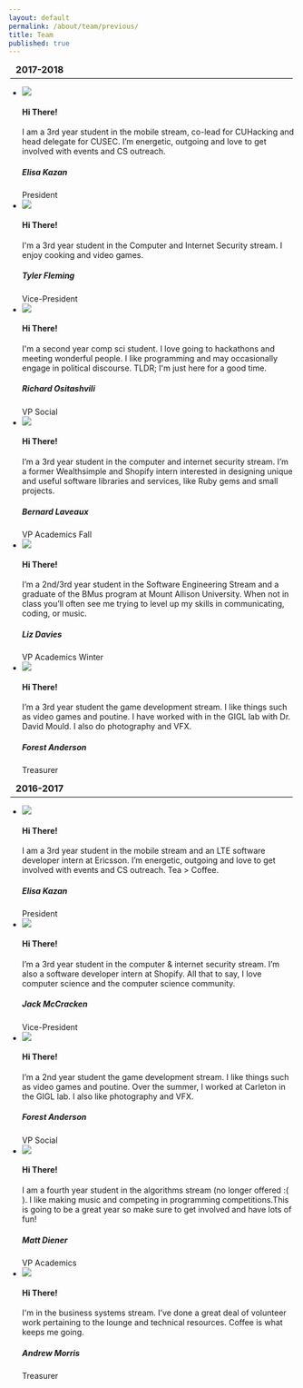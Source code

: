 ```yaml
---
layout: default
permalink: /about/team/previous/
title: Team
published: true
---
```

<!-- ----2017-2018 -->
<div class="heading-title text-center">
<h3 class="text-uppercase" style="border-bottom: 1px solid black; padding-bottom:5px; padding-left:10px; padding-right:10px; width:95%; margin:auto;">2017-2018</h3>
<div class = "content-team">
  <ul >
    <!-- ----Person 1 -->
    <li >
      <div class="team-member">
        <div class="team-img" >
          <img src="/images/about-pics/elisa_kazan.jpg" class="img-responsive">
        </div>
        <div class="team-hover">
          <div class="desk">
            <h4>Hi There!</h4>
            <p>I am a 3rd year student in the mobile stream, co-lead for CUHacking and head delegate for CUSEC. I’m energetic, outgoing and love to get involved with events and CS outreach.</p>
          </div>
        </div>
        <div class="team-title">
          <h5>Elisa Kazan</h5>
          <span>President</span>
        </div>
      </div>
    </li>
    <!-- ----Person 2 -->
    <li>
      <div class="team-member">
        <div class="team-img">
          <img img src="/images/about-pics/tyler_fleming.jpg" class="img-responsive">
        </div>
        <div class="team-hover">
          <div class="desk">
            <h4>Hi There!</h4>
            <p>I'm a 3rd year student in the Computer and Internet Security stream. I enjoy cooking and video games.</p>
          </div>
        </div>
        <div class="team-title">
          <h5>Tyler Fleming</h5>
          <span>Vice-President</span>
        </div>
      </div>
    </li>
    <!-- ----Person 3 -->
    <li>
      <div class="team-member">
        <div class="team-img">
          <img img src="/images/about-pics/richard_ositashvili.jpg" class="img-responsive">
        </div>
        <div class="team-hover">
          <div class="desk">
            <h4>Hi There!</h4>
            <p>I'm a second year comp sci student. I love going to hackathons and meeting wonderful people. I like programming and may occasionally engage in political discourse. TLDR; I'm just here for a good time.</p>
          </div>
        </div>
        <div class="team-title">
          <h5>Richard Ositashvili</h5>
          <span>VP Social</span>
        </div>
      </div>
    </li>
    <!-- ----Person 4 -->
    <li>
      <div class="team-member">
        <div class="team-img">
          <img img src="/images/about-pics/bernard_laveaux.jpg" class="img-responsive">
        </div>
        <div class="team-hover">
          <div class="desk">
            <h4>Hi There!</h4>
            <p>I’m a 3rd year student in the computer and internet security stream. I’m a former Wealthsimple and Shopify intern interested in designing unique and useful software libraries and services, like Ruby gems and small projects.</p>
          </div>
        </div>
        <div class="team-title">
          <h5>Bernard Laveaux</h5>
          <span>VP Academics Fall</span>
        </div>
      </div>
    </li>
    <!-- ----Person 5 -->
    <li>
      <div class="team-member">
        <div class="team-img">
          <img img src="/images/about-pics/liz_davies.jpg" class="img-responsive">
        </div>
        <div class="team-hover">
          <div class="desk">
            <h4>Hi There!</h4>
            <p>I’m a 2nd/3rd year student in the Software Engineering Stream and a graduate of the BMus program at Mount Allison University. When not in class you’ll often see me trying to level up my skills in communicating, coding, or music.</p>
          </div>
        </div>
        <div class="team-title">
          <h5>Liz Davies</h5>
          <span>VP Academics Winter</span>
        </div>
      </div>
    </li>
    <!-- ----Person 6 -->
    <li>
      <div class="team-member">
        <div class="team-img">
          <img img src="/images/about-pics/forest_anderson.jpg" class="img-responsive">
        </div>
        <div class="team-hover">
          <div class="desk">
            <h4>Hi There!</h4>
            <p>I’m a 3rd year student the game development stream. I like things such as video games and poutine. I have worked with in the GIGL lab with Dr. David Mould. I also do photography and VFX.</p>
          </div>
        </div>
        <div class="team-title">
          <h5>Forest Anderson</h5>
          <span>Treasurer</span>
        </div>
      </div>
    </li>
  </ul>
</div>
<!-- ----2016-2017 -->
<div class="heading-title text-center">
<h3 class="text-uppercase" style="border-bottom: 1px solid black; padding-bottom:5px; padding-left:10px; padding-right:10px; width:95%; margin:auto;">2016-2017</h3>
<div class = "content-team">
  <ul >
    <!-- ----Person 1 -->
    <li >
      <div class="team-member">
        <div class="team-img" >
          <img src="/images/about-pics/elisa_kazan.jpg" class="img-responsive">
        </div>
        <div class="team-hover">
          <div class="desk">
            <h4>Hi There!</h4>
            <p>I am a 3rd year student in the mobile stream and an LTE software developer intern at Ericsson. I’m energetic, outgoing and love to get involved with events and CS outreach. Tea > Coffee.</p>
          </div>
        </div>
        <div class="team-title">
          <h5>Elisa Kazan</h5>
          <span>President</span>
        </div>
      </div>
    </li>
    <!-- ----Person 2 -->
    <li>
      <div class="team-member">
        <div class="team-img">
          <img img src="/images/about-pics/jack_mccraken.jpg" class="img-responsive">
        </div>
        <div class="team-hover">
          <div class="desk">
            <h4>Hi There!</h4>
            <p>I’m a 3rd year student in the computer & internet security stream. I’m also a software developer intern at Shopify. All that to say, I love computer science and the computer science community.</p>
          </div>
        </div>
        <div class="team-title">
          <h5>Jack McCracken</h5>
          <span>Vice-President</span>
        </div>
      </div>
    </li>
    <!-- ----Person 3 -->
    <li>
      <div class="team-member">
        <div class="team-img">
          <img img src="/images/about-pics/forest_anderson.jpg" class="img-responsive">
        </div>
        <div class="team-hover">
          <div class="desk">
            <h4>Hi There!</h4>
            <p>I’m a 2nd year student the game development stream. I like things such as video games and poutine. Over the summer, I worked at Carleton in the GIGL lab. I also like photography and VFX.</p>
          </div>
        </div>
        <div class="team-title">
          <h5>Forest Anderson</h5>
          <span>VP Social</span>
        </div>
      </div>
    </li>
    <!-- ----Person 4 -->
    <li>
      <div class="team-member">
        <div class="team-img">
          <img img src="/images/about-pics/matt_diener.jpg" class="img-responsive">
        </div>
        <div class="team-hover">
          <div class="desk">
            <h4>Hi There!</h4>
            <p> I am a fourth year student in the algorithms stream (no longer offered :( ). I like making music and competing in programming competitions.This is going to be a great year so make sure to get involved and have lots of fun!</p>
          </div>
        </div>
        <div class="team-title">
          <h5>Matt Diener</h5>
          <span>VP Academics</span>
        </div>
      </div>
    </li>
    <!-- ----Person 5 -->
    <li>
      <div class="team-member">
        <div class="team-img">
          <img img src="/images/about-pics/unknown_id.jpg" class="img-responsive">
        </div>
        <div class="team-hover">
          <div class="desk">
            <h4>Hi There!</h4>
            <p>I'm in the business systems stream. I’ve done a great deal of volunteer work pertaining to the lounge and technical resources. Coffee is what keeps me going.</p>
          </div>
        </div>
        <div class="team-title">
          <h5>Andrew Morris</h5>
          <span>Treasurer</span>
        </div>
      </div>
    </li>
  </ul>
</div>